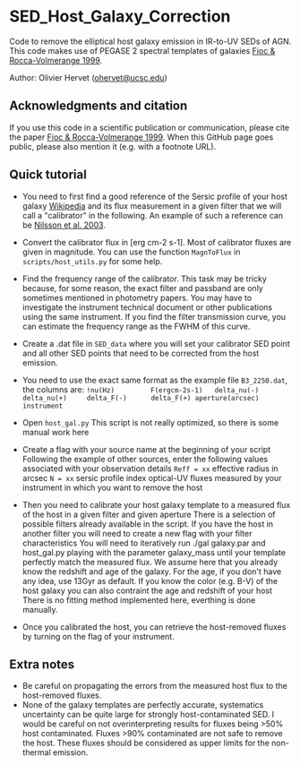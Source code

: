 # SED_Host_Galaxy_Correction

Code to remove the elliptical host galaxy emission in IR-to-UV SEDs of AGN. 
This code makes use of PEGASE 2 spectral templates of galaxies [Fioc & Rocca-Volmerange 1999](https://ui.adsabs.harvard.edu/abs/1999astro.ph.12179F/abstract). 

Author: Olivier Hervet (ohervet@ucsc.edu)


Acknowledgments and citation
-------
If you use this code in a scientific publication or communication, please cite the paper [Fioc & Rocca-Volmerange 1999](https://ui.adsabs.harvard.edu/abs/1999astro.ph.12179F/abstract). When this GitHub page goes public, please also mention it (e.g. with a footnote URL).


## Quick tutorial

- You need to first find a good reference of the Sersic profile of your host galaxy [Wikipedia](https://en.wikipedia.org/wiki/S%C3%A9rsic_profile)  and its flux measurement in a given filter that we will call a "calibrator" in the following. An example of such a reference can be [Nilsson et al. 2003](https://ui.adsabs.harvard.edu/abs/2003A%26A...400...95N/abstract).

- Convert the calibrator flux in [erg cm-2 s-1]. Most of calibrator fluxes are given in magnitude. You can use the function `MagnToFlux` in `scripts/host_utils.py` for some help.

- Find the frequency range of the calibrator. This task may be tricky because, for some reason, the exact filter and passband are only sometimes mentioned in photometry papers. You may have to investigate the instrument technical document or other publications using the same instrument. If you find the filter transmission curve, you can estimate the frequency range as the FWHM of this curve.

- Create a .dat file in `SED_data` where you will set your calibrator SED point and all other SED points that need to be corrected from the host emission.

- You need to use the exact same format as the example file `B3_2250.dat`, the columns are:
`!nu(Hz)         F(ergcm-2s-1)   delta_nu(-)     delta_nu(+)     delta_F(-)      delta_F(+)	aperture(arcsec)	instrument`

- Open `host_gal.py`
This script is not really optimized, so there is some manual work here

- Create a flag with your source name at the beginning of your script
Following the example of other sources, enter the following values associated with your observation details
`Reff = xx` effective radius in arcsec 
`N = xx`    sersic profile index
optical-UV fluxes measured by your instrument in which you want to remove the host

- Then you need to calibrate your host galaxy template to a measured flux of the host in a given filter and given aperture
There is a selection of possible filters already available in the script. If you have the host in another filter you will need to create a new flag with your filter characteristics
You will need to iteratively run ./gal galaxy.par and host_gal.py playing with the parameter galaxy_mass until your template perfectly match the measured flux.
We assume here that you already know the redshift and age of the galaxy. For the age, if you don't have any idea, use 13Gyr as default.
If you know the color (e.g. B-V) of the host galaxy you can also contraint the age and redshift of your host
There is no fitting method implemented here, everthing is done manually.

- Once you calibrated the host, you can retrieve the host-removed fluxes by turning on the flag of your instrument.


## Extra notes
- Be careful on propagating the errors from the measured host flux to the host-removed fluxes.
- None of the galaxy templates are perfectly accurate, systematics uncertainty can be quite large for strongly host-contaminated SED. I would be careful on not overinterpreting results for fluxes being >50% host contaminated. Fluxes >90% contaminated are not safe to remove the host. These fluxes should be considered as upper limits for the non-thermal emission.

